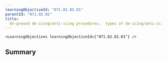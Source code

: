 ```yaml
---
learningObjectiveId: "071.02.02.01"
parentId: "071.02.02"
title:
  On-ground de-icing/anti-icing procedures,  types of de-icing/anti-icing fluids
---
```


```tsx eval
<LearningObjectives learningObjectiveId={"071.02.02.01"} />
```

## Summary
